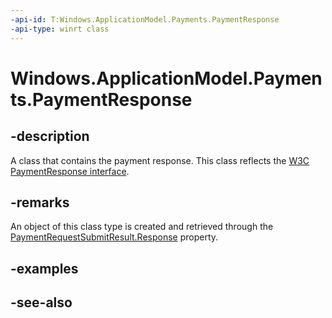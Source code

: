```yaml
---
-api-id: T:Windows.ApplicationModel.Payments.PaymentResponse
-api-type: winrt class
---
```


<!-- Class syntax.
public class PaymentResponse : Windows.ApplicationModel.Payments.IPaymentResponse
-->

# Windows.ApplicationModel.Payments.PaymentResponse

## -description
A class that contains the payment response. This class reflects the [W3C PaymentResponse interface](https://www.w3.org/TR/payment-request/#paymentrequest-interface).

## -remarks
An object of this class type is created and retrieved through the [PaymentRequestSubmitResult.Response](paymentrequestsubmitresult_response.md) property.

## -examples

## -see-also